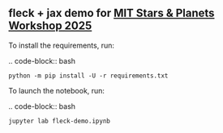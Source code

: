 ## fleck + jax demo for [MIT Stars & Planets Workshop 2025](https://sites.google.com/mit.edu/starsplanets2025/)

To install the requirements, run:

.. code-block:: bash

    python -m pip install -U -r requirements.txt

To launch the notebook, run:

.. code-block:: bash

    jupyter lab fleck-demo.ipynb

